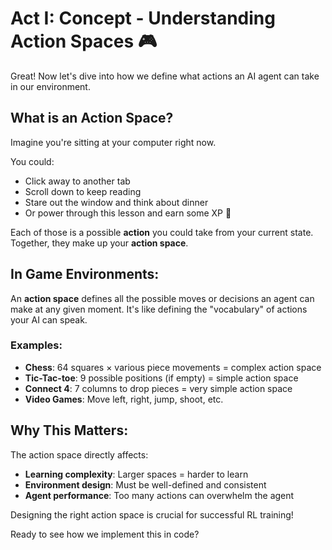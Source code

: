 # Act I: Concept - Understanding Action Spaces 🎮

Great! Now let's dive into how we define what actions an AI agent can take in our environment.

## What is an Action Space?

Imagine you're sitting at your computer right now.

You could:
- Click away to another tab
- Scroll down to keep reading
- Stare out the window and think about dinner
- Or power through this lesson and earn some XP 💪

Each of those is a possible **action** you could take from your current state. Together, they make up your **action space**.

## In Game Environments:

An **action space** defines all the possible moves or decisions an agent can make at any given moment. It's like defining the "vocabulary" of actions your AI can speak.

### Examples:
- **Chess**: 64 squares × various piece movements = complex action space
- **Tic-Tac-toe**: 9 possible positions (if empty) = simple action space  
- **Connect 4**: 7 columns to drop pieces = very simple action space
- **Video Games**: Move left, right, jump, shoot, etc.

## Why This Matters:
The action space directly affects:
- **Learning complexity**: Larger spaces = harder to learn
- **Environment design**: Must be well-defined and consistent
- **Agent performance**: Too many actions can overwhelm the agent

Designing the right action space is crucial for successful RL training!

Ready to see how we implement this in code?

